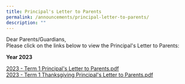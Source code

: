 ```yaml
---
title: Principal's Letter to Parents
permalink: /announcements/principal-letter-to-parents/
description: ""
---
```

Dear Parents/Guardians,   
Please click on the links below to view the Principal's Letter to Parents:  
  
**Year 2023**

[2023 - Term 1 Principal's Letter to Parents.pdf](/files/2023%20-%20Term%201%20Principals%20Letter%20to%20Parents.pdf)<br>
[2023 - Term 1 Thanksgiving Principal's Letter to Parents.pdf](/files/2023%20-%20Term%201%20Thanksgiving%20Principals%20Letter%20to%20Parents.pdf)
